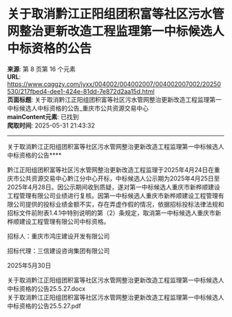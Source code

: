 # 关于取消黔江正阳组团积富等社区污水管网整治更新改造工程监理第一中标候选人中标资格的公告

**来源**: 第 8 页第 16 个元素  
**URL**: https://www.cqggzy.com/jyxx/004002/004002007/004002007002/20250530/217fbed4-dee1-424e-81dd-7e872d2aa15d.html  
**页面标题**: 关于取消黔江正阳组团积富等社区污水管网整治更新改造工程监理第一中标候选人中标资格的公告_重庆市公共资源交易中心  
**mainContent元素**: 已找到  
**爬取时间**: 2025-05-31 21:43:32

---

关于取消黔江正阳组团积富等社区污水管网整治更新改造工程监理第一中标候选人中标资格的公告****

黔江正阳组团积富等社区污水管网整治更新改造工程监理于2025年4月24日在重庆市公共资源交易中心黔江分中心开标，中标候选人公示期为2025年4月25日至2025年4月28日。因公示期间收到质疑，遂对第一中标候选人重庆市新桦顺建设工程管理有限公司业绩进行复核。因第一中标候选人重庆市新桦顺建设工程管理有限公司提供的投标业绩金额不实，存在弄虚作假的情况，依据招标投标法律法规和招标文件前附表1.4.1中特别说明的第（2）条规定，取消第一中标候选人重庆市新桦顺建设工程管理有限公司中标资格。

招标人：重庆市鸿庄建设开发有限公司

招标代理：三信建设咨询集团有限公司

2025年5月30日

  
  
  
关于取消黔江正阳组团积富等社区污水管网整治更新改造工程监理第一中标候选人中标资格的公告25.5.27.docx    
关于取消黔江正阳组团积富等社区污水管网整治更新改造工程监理第一中标候选人中标资格的公告25.5.27.pdf    


